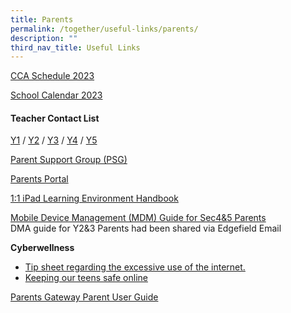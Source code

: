 ```yaml
---
title: Parents
permalink: /together/useful-links/parents/
description: ""
third_nav_title: Useful Links
---
```

[CCA Schedule 2023](/files/CCA%20teachers%20and%20schedule%202023_6%20Jan.pdf)
  
[School Calendar 2023](/files/2023%20EFSS%20Calendar%20Parents.pdf)

<h4>Teacher Contact List</h4>

[Y1](/files/Teacher%20Contact%20List%20Semester%20One%202022%20-%20Year%201%20Contact%20List.pdf) / [Y2](Teacher%20Contact%20List%20Semester%20One%202022%20-%20Year%202%20Contact%20List.pdf) / [Y3](Teacher%20Contact%20List%20Semester%20One%202022%20-%20Year%203%20Contact%20List.pdf) / [Y4](Teacher%20Contact%20List%20Semester%20One%202022%20-%20Year%204%20Contact%20List.pdf) / [Y5](Teacher%20Contact%20List%20Semester%20One%202022%20-%20Year%205%20Contact%20List.pdf) 

[Parent Support Group (PSG)](https://staging.d3jwf1tlw34213.amplifyapp.com/together/parents-support-group)
  
[Parents Portal](https://parents.edgefield.sg/)  
  
[1:1 iPad Learning Environment Handbook](/files/iPAD%20Learning%20Environment%20Handbook%20Version%202.pdf)

[Mobile Device Management (MDM) Guide for Sec4&amp;5 Parents](/files/MDM%20Guide%20for%20Parents.pdf) <br>
DMA guide for Y2&amp;3 Parents had been shared via Edgefield Email

  
**Cyberwellness**  

* [Tip sheet regarding the excessive use of the internet.](/files/Tip-sheet-for-Parents-Excessive-Internet-Use.pdf) 
* [Keeping our teens safe online](https://www.schoolbag.edu.sg/story/keeping-our-teens-safe-online)  
  
[Parents Gateway Parent User Guide](/files/Parents%20Gateway%20Parent%20User%20Guide.pdf)